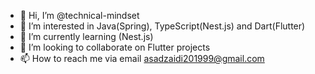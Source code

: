 - 👋 Hi, I’m @technical-mindset
- 👀 I’m interested in Java(Spring), TypeScript(Nest.js) and Dart(Flutter)
- 🌱 I’m currently learning (Nest.js)
- 💞️ I’m looking to collaborate on Flutter projects
- 📫 How to reach me via email asadzaidi201999@gmail.com

<!---
technical-mindset/technical-mindset is a ✨ special ✨ repository because its `README.md` (this file) appears on your GitHub profile.
You can click the Preview link to take a look at your changes.
--->
